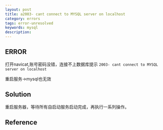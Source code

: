 ```yaml
---
layout: post
title: a2003- cant connect to MYSQL server on localhost
category: errors
tags: error-unresolved
keywords: mysql
description: 
---	
```



## ERROR

打开navicat,账号密码没错，连接不上数据库提示 `2003- cant connect to MYSQL server on localhost`

重启服务->mysql也无效

## Solution

重启服务器，等待所有自启动服务启动完成，再执行一系列操作。

## Reference
